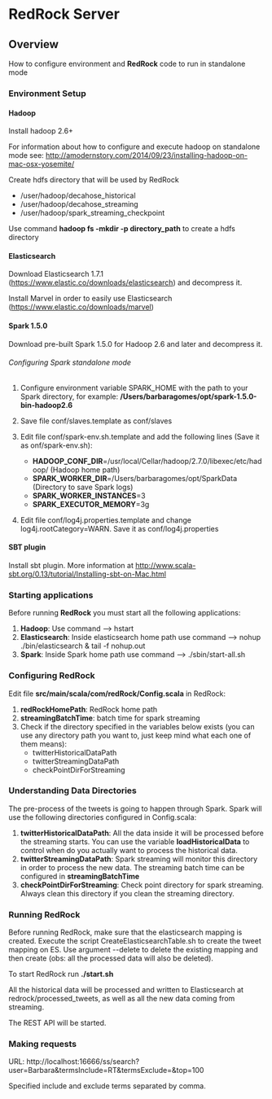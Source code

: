 
# RedRock Server

## Overview

How to configure environment and **RedRock** code to run in standalone mode

### Environment Setup

#### Hadoop 

Install hadoop 2.6+

For information about how to configure and execute hadoop on standalone mode see: <http://amodernstory.com/2014/09/23/installing-hadoop-on-mac-osx-yosemite/>

Create hdfs directory that will be used by RedRock

- /user/hadoop/decahose_historical
- /user/hadoop/decahose_streaming
- /user/hadoop/spark_streaming_checkpoint

Use command **hadoop fs -mkdir -p directory_path** to create a hdfs directory
 
#### Elasticsearch

Download Elasticsearch 1.7.1 (<https://www.elastic.co/downloads/elasticsearch>) and decompress it.

Install Marvel in order to easily use Elasticsearch (<https://www.elastic.co/downloads/marvel>)
#### Spark 1.5.0

Download pre-built Spark 1.5.0 for Hadoop 2.6 and later and decompress it.

###### Configuring Spark standalone mode

1. Configure environment variable SPARK_HOME with the path to your Spark directory, for example: **/Users/barbaragomes/opt/spark-1.5.0-bin-hadoop2.6** 
2. Save file conf/slaves.template as conf/slaves
3. Edit file conf/spark-env.sh.template and add the following lines (Save it as onf/spark-env.sh):  
    * **HADOOP_CONF_DIR**=/usr/local/Cellar/hadoop/2.7.0/libexec/etc/hadoop/ (Hadoop home path)
    * **SPARK_WORKER_DIR**=/Users/barbaragomes/opt/SparkData (Directory to save Spark logs)
    * **SPARK_WORKER_INSTANCES**=3
    * **SPARK_EXECUTOR_MEMORY**=3g

4. Edit file conf/log4j.properties.template and change log4j.rootCategory=WARN. Save it as  conf/log4j.properties

#### SBT plugin

Install sbt plugin. More information at <http://www.scala-sbt.org/0.13/tutorial/Installing-sbt-on-Mac.html>

### Starting applications

Before running **RedRock** you must start all the following applications:

1. **Hadoop**: Use command --> hstart
2. **Elasticsearch**: Inside elasticsearch home path use command --> nohup ./bin/elasticsearch & tail -f nohup.out 
3. **Spark**: Inside Spark home path use command --> ./sbin/start-all.sh

### Configuring RedRock

Edit file **src/main/scala/com/redRock/Config.scala** in RedRock:

1. **redRockHomePath**: RedRock home path
2. **streamingBatchTime**: batch time for spark streaming
2. Check if the directory specified in the variables below exists (you can use any directory path you want to, just keep mind what each one of them means):
    * twitterHistoricalDataPath
    * twitterStreamingDataPath
    * checkPointDirForStreaming
    
### Understanding Data Directories

The pre-process of the tweets is going to happen through Spark. Spark will use the following directories configured in Config.scala:

1. **twitterHistoricalDataPath**: All the data inside it will be processed before the streaming starts. You can use the variable **loadHistoricalData** to control when do you actually want to process the historical data.
2. **twitterStreamingDataPath**: Spark streaming will monitor this directory in order to process the new data. The streaming batch time can be configured in **streamingBatchTime**
3. **checkPointDirForStreaming**: Check point directory for spark streaming. Always clean this directory if you clean the streaming directory.
 
### Running RedRock

Before running RedRock, make sure that the elasticsearch mapping is created. Execute the script CreateElasticsearchTable.sh to create the tweet mapping on ES. Use argument --delete to delete the existing mapping and then create (obs: all the processed data will also be deleted).

To start RedRock run **./start.sh**

All the historical data will be processed and written to Elasticsearch at redrock/processed_tweets, as well as all the new data coming from streaming.

The REST API will be started.

### Making requests

URL: http://localhost:16666/ss/search?user=Barbara&termsInclude=RT&termsExclude=&top=100

Specified include and exclude terms separated by comma.